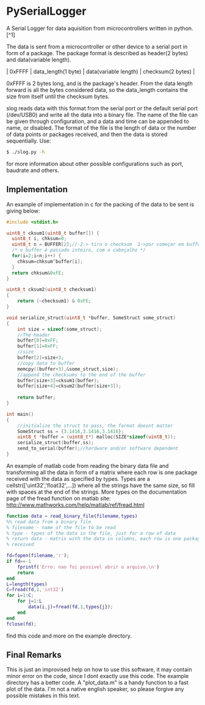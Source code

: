 # PySerialLogger
A Serial Logger for data aquisition from microcontrollers written in python.[^1]

The data is sent from a microcontroller or other device to a serial port in form of a package. The package format is described as header(2 bytes) and data(variable length).

| 0xFFFF | data_length(1 byte) | data(variable length) | checksum(2 bytes) |

0xFFFF is 2 bytes long, and is the package's header. From the data length forward is all the bytes considered data, so the data_length contains the size from itself until the checksum bytes.

slog reads data with this format from the serial port or the default serial port (/dev/USB0) and write all the data into a binary file. The name of the file can be given through configuration, and a data and time can be appended to name, or disabled. The format of the file is the length of data or the number of data points or packages received, and then the data is stored sequentially. Use:

``` bash
$ ./slog.py -h
```
for more information about other possible configurations such as port, baudrate and others.

## Implementation ##

An example of implementation in c for the packing of the data to be sent is giving below:

``` c
#include <stdint.h>

uint8_t cksum1(uint8_t buffer[]) {
  uint8_t i, chksum=0;
  uint8_t n = BUFFER[2];//-2-> tira o checksum  2->por começar em buffer[2]
  /* o buffer é passado inteiro, com o cabeçalho */
  for(i=2;i<n;i++) {
    chksum=chksum^buffer[i];
  }
  return chksum&0xFE;
}

uint8_t cksum2(uint8_t checksum1)
{
	return (~checksum1) & 0xFE;
}

void serialize_struct(uint8_t *buffer, SomeStruct some_struct)
{
	int size = sizeof(some_struct);
    //The header
	buffer[0]=0xFF;
	buffer[1]=0xFF;
	//size
	buffer[2]=size+3;
	//copy data to buffer
	memcpy((buffer+3),&some_struct,size);
	//append the checksums to the end of the buffer
	buffer[size+3]=cksum1(buffer);
	buffer[size+4]=cksum2(buffer[size+3]);
	
	return buffer;
}

int main()
{
    //initialize the struct to pass, the format doesnt matter
    SomeStruct ss = {3.1416,3.1416,3.1416}; 
    uint8_t *buffer = (uint8_t*) malloc(SIZE*sizeof(uint8_t));
    serialize_struct(buffer,ss);
    send_to_serial(buffer);//hardware and/or software dependent
}
```


An example of matlab code from reading the binary data file and transforming all the data in form of a matrix where each row is one package received with the data as specified by types. Types are a cellstr(['uint32','float32',...]) where all the strings have the same size, so fill with spaces at the end of the strings. More types on the documentation page of the fread function on matlab site: http://www.mathworks.com/help/matlab/ref/fread.html

``` matlab
function data = read_binary_file(filename,types)
%% read data from a binary file
% filename - name of the file to be read
% type - types of the data in the file, just for a row of data
% return data - matrix with the data in columns, each row is one package
% received

fd=fopen(filename,'r');
if fd==-1
    fprintf('Erro: nao foi possivel abrir o arquivo.\n')
    return
end
L=length(types)
C=fread(fd,1,'int32')
for i=1:C;
    for j=1:L
        data(i,j)=fread(fd,1,types{j});
    end
end
fclose(fd);
```
find this code and more on the example directory.

## Final Remarks ##
This is just an improvised help on how to use this software, it may contain minor error on the code, since I dont exactly use this code. The example directory has a better code. A "plot_data.m" is a handy function to a fast plot of the data. I'm not a native english speaker, so please forgive any possible mistakes in this text.
